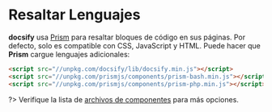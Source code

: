 # Resaltar Lenguajes

**docsify** usa [Prism](https://github.com/PrismJS/prism) para resaltar bloques de código en sus páginas. Por defecto, solo es compatible con CSS, JavaScript y HTML. Puede hacer que **Prism** cargue lenguajes adicionales:

```html
<script src="//unpkg.com/docsify/lib/docsify.min.js"></script>
<script src="//unpkg.com/prismjs/components/prism-bash.min.js"></script>
<script src="//unpkg.com/prismjs/components/prism-php.min.js"></script>
```

?> Verifique la lista de [archivos de componentes](https://github.com/PrismJS/prism/tree/gh-pages/components) para más opciones.
